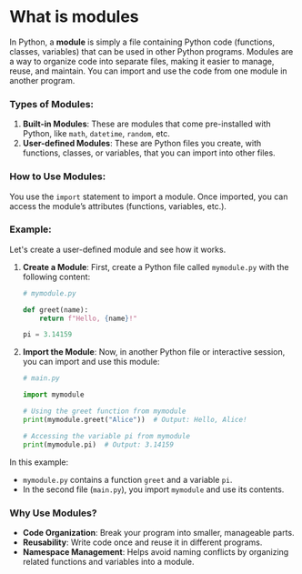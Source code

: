 # What is modules
In Python, a **module** is simply a file containing Python code (functions, classes, variables) that can be used in other Python programs. Modules are a way to organize code into separate files, making it easier to manage, reuse, and maintain. You can import and use the code from one module in another program.

### Types of Modules:
1. **Built-in Modules**: These are modules that come pre-installed with Python, like `math`, `datetime`, `random`, etc.
2. **User-defined Modules**: These are Python files you create, with functions, classes, or variables, that you can import into other files.

### How to Use Modules:
You use the `import` statement to import a module. Once imported, you can access the module’s attributes (functions, variables, etc.).

### Example:

Let's create a user-defined module and see how it works.

1. **Create a Module**:
   First, create a Python file called `mymodule.py` with the following content:

   ```python
   # mymodule.py

   def greet(name):
       return f"Hello, {name}!"

   pi = 3.14159
   ```

2. **Import the Module**:
   Now, in another Python file or interactive session, you can import and use this module:

   ```python
   # main.py

   import mymodule

   # Using the greet function from mymodule
   print(mymodule.greet("Alice"))  # Output: Hello, Alice!

   # Accessing the variable pi from mymodule
   print(mymodule.pi)  # Output: 3.14159
   ```

In this example:
- `mymodule.py` contains a function `greet` and a variable `pi`.
- In the second file (`main.py`), you import `mymodule` and use its contents.

### Why Use Modules?
- **Code Organization**: Break your program into smaller, manageable parts.
- **Reusability**: Write code once and reuse it in different programs.
- **Namespace Management**: Helps avoid naming conflicts by organizing related functions and variables into a module.